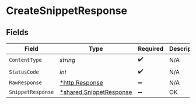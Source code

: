 # CreateSnippetResponse


## Fields

| Field                                                             | Type                                                              | Required                                                          | Description                                                       |
| ----------------------------------------------------------------- | ----------------------------------------------------------------- | ----------------------------------------------------------------- | ----------------------------------------------------------------- |
| `ContentType`                                                     | *string*                                                          | :heavy_check_mark:                                                | N/A                                                               |
| `StatusCode`                                                      | *int*                                                             | :heavy_check_mark:                                                | N/A                                                               |
| `RawResponse`                                                     | [*http.Response](https://pkg.go.dev/net/http#Response)            | :heavy_minus_sign:                                                | N/A                                                               |
| `SnippetResponse`                                                 | [*shared.SnippetResponse](../../models/shared/snippetresponse.md) | :heavy_minus_sign:                                                | OK                                                                |